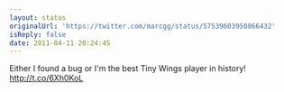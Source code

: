 ```yaml
---
layout: status
originalUrl: 'https://twitter.com/marcgg/status/57539603950866432'
isReply: false
date: 2011-04-11 20:24:45
---
```


Either I found a bug or I'm the best Tiny Wings player in history!  http://t.co/6Xh0KoL
